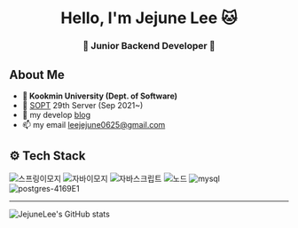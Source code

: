 <h1 align="center"> Hello, I'm Jejune Lee 🐱</h1>
<h3 align="center">🚀 Junior Backend Developer 🚀</h3>

## About Me
- **🏫 Kookmin University (Dept. of Software)**
- 👀 [SOPT](http://sopt.org/wp/) 29th Server (Sep 2021~)
- 🔗 my develop [blog](https://velog.io/@dlwpwns)
- 📫 my email leejejune0625@gmail.com


## ⚙ Tech Stack
![스프링이모지](https://user-images.githubusercontent.com/81547780/151382709-a5bfb83a-c82b-429f-8d22-e6d2e57bf29c.svg)
![자바이모지](https://user-images.githubusercontent.com/81547780/151382642-730da5c5-5f6b-42da-b900-23a85253863a.svg)
![자바스크립트](https://user-images.githubusercontent.com/81547780/151382928-4fec58c5-c1cb-44da-a9fe-8f602b01ebc7.svg)
![노드](https://user-images.githubusercontent.com/81547780/151382828-e50962c3-ad15-4bbb-add7-2131f6bcc959.svg)
![mysql](https://user-images.githubusercontent.com/81547780/151383044-94bcd7b8-3a58-42b2-b5f5-716089036769.svg)
![postgres-4169E1](https://user-images.githubusercontent.com/81547780/151386400-97148d18-1a83-497c-a049-d7b2ebade8d1.svg)

- - -
![JejuneLee's GitHub stats](https://github-readme-stats.vercel.app/api?username=LeeJejune)
